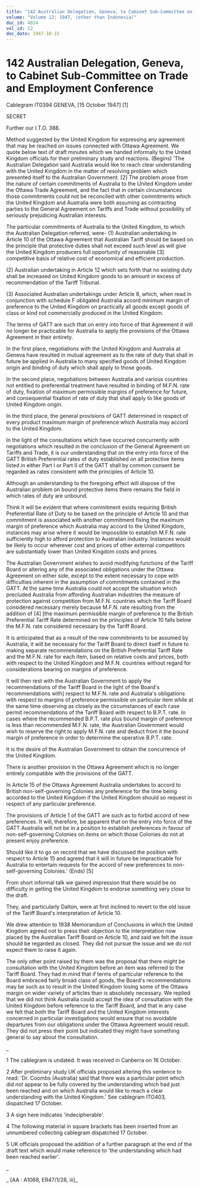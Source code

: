```yaml
---
title: "142 Australian Delegation, Geneva, to Cabinet Sub-Committee on Trade and Employment Conference"
volume: "Volume 12: 1947, (other than Indonesia)"
doc_id: 4824
vol_id: 12
doc_date: 1947-10-15
---
```


# 142 Australian Delegation, Geneva, to Cabinet Sub-Committee on Trade and Employment Conference

Cablegram IT0394 GENEVA, [15 October 1947] [1]

SECRET

Further our I.T.O. 388.

Method suggested by the United Kingdom for expressing any agreement that may be reached on issues connected with Ottawa Agreement. We quote below text of draft minutes which we handed informally to the United Kingdom officials for their preliminary study and reactions. (Begins) 'The Australian Delegation said Australia would like to reach clear understanding with the United Kingdom in the matter of resolving problem which presented itself to the Australian Government. [2] The problem arose from the nature of certain commitments of Australia to the United Kingdom under the Ottawa Trade Agreement, and the fact that in certain circumstances those commitments could not be reconciled with other commitments which the United Kingdom and Australia were both assuming as contracting parties to the General Agreement on Tariffs and Trade without possibility of seriously prejudicing Australian interests.

The particular commitments of Australia to the United Kingdom, to which the Australian Delegation referred, were- (1) Australian undertaking in Article 10 of the Ottawa Agreement that Australian Tariff should be based on the principle that protective duties shall not exceed such level as will give the United Kingdom producers full opportunity of reasonable [3] competitive basis of relative cost of economical and efficient production.

(2) Australian undertaking in Article 12 which sets forth that no existing duty shall be increased on United Kingdom goods to an amount in excess of recommendation of the Tariff Tribunal.

(3) Associated Australian undertakings under Article 8, which, when read in conjunction with schedule F obligated Australia accord minimum margin of preference to the United Kingdom on practically all goods except goods of class or kind not commercially produced in the United Kingdom.

The terms of GATT are such that on entry into force of that Agreement it will no longer be practicable for Australia to apply the provisions of the Ottawa Agreement in their entirety.

In the first place, negotiations with the United Kingdom and Australia at Geneva have resulted in mutual agreement as to the rate of duty that shall in future be applied in Australia to many specified goods of United Kingdom origin and binding of duty which shall apply to those goods.

In the second place, negotiations between Australia and various countries not entitled to preferential treatment have resulted in binding of M.F.N. rate of duty, fixation of maximum permissible margins of preference for future, and consequential fixation of rate of duty that shall apply to like goods of United Kingdom origin.

In the third place, the general provisions of GATT determined in respect of every product maximum margin of preference which Australia may accord to the United Kingdom.

In the light of the consultations which have occurred concurrently with negotiations which resulted in the conclusion of the General Agreement on Tariffs and Trade, it is our understanding that on the entry into force of the GATT British Preferential rates of duty established on all protective items listed in either Part I or Part II of the GATT shall by common consent be regarded as rates consistent with the principles of Article 10.

Although an understanding to the foregoing effect will dispose of the Australian problem on bound protective items there remains the field in which rates of duty are unbound.

Think it will be evident that where commitment exists requiring British Preferential Rate of Duty to be based on the principle of Article 10 and that commitment is associated with another commitment fixing the maximum margin of preference which Australia may accord to the United Kingdom, instances may arise where it would be impossible to establish M.F.N. rate sufficiently high to afford protection to Australian industry. Instances would be likely to occur wherever cost and prices of other external competitors are substantially lower than United Kingdom costs and prices.

The Australian Government wishes to avoid modifying functions of the Tariff Board or altering any of the associated obligations under the Ottawa Agreement on either side, except to the extent necessary to cope with difficulties inherent in the assumption of commitments contained in the GATT. At the same time Australia could not accept the situation which precluded Australia from affording Australian industries the measure of protection against competition from M.F.N. countries which the Tariff Board considered necessary merely because M.F.N. rate resulting from the addition of [4] [the maximum permissible margin of preference to the British Preferential Tariff Rate determined on the principles of Article 10 falls below the M.F.N. rate considered necessary by the Tariff Board.

It is anticipated that as a result of the new commitments to be assumed by Australia, it will be necessary for the Tariff Board to direct itself in future to making separate recommendations on the British Preferential Tariff Rate and the M.F.N. rate for each item, based on relative costs and prices, both with respect to the United Kingdom and M.F.N. countries without regard for considerations bearing on margins of preference.

It will then rest with the Australian Government to apply the recommendations of the Tariff Board in the light of the Board's recommendations with] respect to M.F.N. rate and Australia's obligations with respect to margins of preference permissible on particular item while at the same time observing as closely as the circumstances of each case permit recommendations of the Tariff Board with respect to B.P.T. rate. In cases where the recommended B.P.T. rate plus bound margin of preference is less than recommended M.F.N. rate, the Australian Government would wish to reserve the right to apply M.F.N. rate and deduct from it the bound margin of preference in order to determine the operative B.P.T. rate.

It is the desire of the Australian Government to obtain the concurrence of the United Kingdom.

There is another provision in the Ottawa Agreement which is no longer entirely compatible with the provisions of the GATT.

In Article 15 of the Ottawa Agreement Australia undertakes to accord to British non-self-governing Colonies any preference for the time being accorded to the United Kingdom if the United Kingdom should so request in respect of any particular preference.

The provisions of Article 1 of the GATT are such as to forbid accord of new preferences. It will, therefore, be apparent that on the entry into force of the GATT Australia will not be in a position to establish preferences in favour of non-self-governing Colonies on items on which those Colonies do not at present enjoy preference.

Should like it to go on record that we have discussed the position with respect to Article 15 and agreed that it will in future be impracticable for Australia to entertain requests for the accord of new preferences to non-self-governing Colonies.' (Ends) [5]

From short informal talk we gained impression that there would be no difficulty in getting the United Kingdom to endorse something very close to the draft.

They, and particularly Dalton, were at first inclined to revert to the old issue of the Tariff Board's interpretation of Article 10.

We drew attention to 1938 Memorandum of Conclusions in which the United Kingdom agreed not to press their objection to the interpretation now placed by the Australian Tariff Board on Article 10, and said we felt the issue should be regarded as closed. They did not pursue the issue and we do not expect them to raise it again.

The only other point raised by them was the proposal that there might be consultation with the United Kingdom before an item was referred to the Tariff Board. They had in mind that if terms of particular reference to the Board embraced fairly broad class of goods, the Board's recommendations may be such as to result in the United Kingdom losing some of the Ottawa margin on wider variety of articles than is absolutely necessary. We replied that we did not think Australia could accept the idea of consultation with the United Kingdom before reference to the Tariff Board, and that in any case we felt that both the Tariff Board and the United Kingdom interests concerned in particular investigations would ensure that no avoidable departures from our obligations under the Ottawa Agreement would result. They did not press their point but indicated they might have something general to say about the consultation.

_

1 The cablegram is undated. It was received in Canberra on 16 October.

2 After preliminary study UK officials proposed altering this sentence to read: 'Dr. Coombs (Australia) said that there was a particular point which did not appear to be fully covered by the understanding which had just been reached and on which Australia would like to reach a clear understanding with the United Kingdom.' See cablegram ITO403, dispatched 17 October.

3 A sign here indicates 'indecipherable'.

4 The following material in square brackets has been inserted from an unnumbered collecting cablegram dispatched 17 October.

5 UK officials proposed the addition of a further paragraph at the end of the draft text which would make reference to 'the understanding which had been reached earlier'.

_

_ [AA : A1068, ER47/1/28, iii]_
